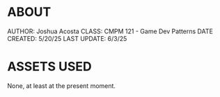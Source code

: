 # ABOUT
AUTHOR: Joshua Acosta
CLASS: CMPM 121 - Game Dev Patterns
DATE CREATED: 5/20/25
LAST UPDATE: 6/3/25

# ASSETS USED
None, at least at the present moment.
